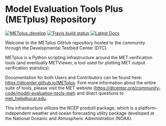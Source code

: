 Model Evaluation Tools Plus (METplus) Repository
================================================

<!-- Start of Badges -->
[![METplus_develop](https://img.shields.io/badge/METplus-develop%20branch-blue)](#)
[![Travis build status](https://travis-ci.org/NCAR/METplus.svg?branch=develop)](https://travis-ci.org/NCAR/METplus)
[![Latest Docs](https://img.shields.io/badge/docs-latest-brightgreen.svg)](https://dtcenter.github.io/METplus/)

<!--
[![Travis NCAR_masterv3.0 build_status](https://travis-ci.org/NCAR/METplus.svg?branch=master_v3.0)](https://travis-ci.org/NCAR/METplus)
-->

Welcome to the METplus GitHub repository hosted to the community through
the Developmental Testbed Center (DTC).

METplus is a Python scripting infrastructure around the MET verification tools
(and eventually METViewer, a tool used for plotting MET output verification statistics).

Documentation for both Users and Contributors can be found here: https://dtcenter.github.io/METplus.
Fore more information about the entire suite of tools, please visit the MET website
(https://dtcenter.org/community-code/model-evaluation-tools-met) and direct questions
to met_help@ucar.edu.

This infrastructure utilizes the NCEP produtil package, which is a platform-independent
weather and ocean forecasting utility package developed at the National Oceanic
and Atmospheric Administration (NOAA).
